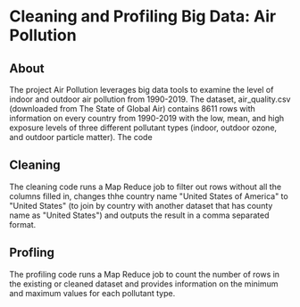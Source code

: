 # Cleaning and Profiling Big Data: Air Pollution

## About
The project Air Pollution leverages big data tools to examine the level of indoor and outdoor air pollution from 1990-2019. The dataset, air_quality.csv (downloaded from The State of Global Air) contains 8611 rows with information on every country from 1990-2019 with the low, mean, and high exposure levels of three different pollutant types (indoor, outdoor ozone, and outdoor particle matter). The code 

## Cleaning
The cleaning code runs a Map Reduce job to filter out rows without all the columns filled in, changes thhe country name "United States of America" to "United States" (to join by country with another dataset that has county name as "United States") and outputs the result in a comma separated format.

## Profling
The profiling code runs a Map Reduce job to count the number of rows in the existing or cleaned dataset and provides information on the minimum and maximum values for each pollutant type.